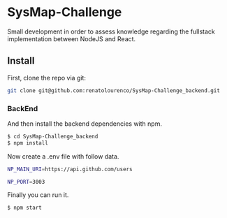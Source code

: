 # SysMap-Challenge
Small development in order to assess knowledge regarding the fullstack implementation between NodeJS and React.

## Install

First, clone the repo via git:

```bash
git clone git@github.com:renatolourenco/SysMap-Challenge_backend.git
```

### BackEnd
And then install the backend dependencies with npm.

```bash
$ cd SysMap-Challenge_backend
$ npm install
```

Now create a .env file with follow data.

```bash
NP_MAIN_URI=https://api.github.com/users

NP_PORT=3003
```

Finally you can run it.

```bash
$ npm start
```